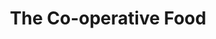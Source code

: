 ---
title: "The Co-operative Food"
url: /bristol/the-co-operative-food-princess-victoria-street/
shop: Supermarkt
---
